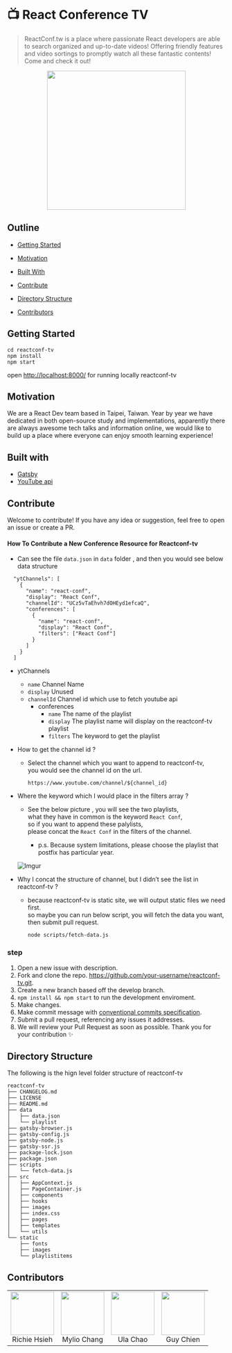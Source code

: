 # 📺 React Conference TV

> ReactConf.tw is a place where passionate React developers are able to search organized and up-to-date videos! Offering friendly features and video sortings to promptly watch all these fantastic contents! Come and check it out!

<p align="center">
  <img width="320" src="https://static.revtel-api.com/common/a107f1d8328847709c300ba25d675d6f.png" />
</p>

## Outline

- [Getting Started](#getting-started)<br/>

- [Motivation](#motivation)<br/>

- [Built With](#built-with)<br/>

- [Contribute](#contribute)<br/>

- [Directory Structure](#directory-structure)<br/>

- [Contributors](#contributors)<br/>

## Getting Started

```
cd reactconf-tv
npm install
npm start
```

open [http://localhost:8000/](http://localhost:8000/) for running locally reactconf-tv


## Motivation
We are a React Dev team based in Taipei, Taiwan. Year by year we have dedicated in both open-source study and implementations, apparently there are always awesome tech talks and information online, we would like to build up a place where everyone can enjoy smooth learning experience!


## Built with
- [Gatsby](https://www.gatsbyjs.com/)
- [YouTube api](https://developers.google.com/youtube/v3)


## Contribute
Welcome to contribute!
If you have any idea or suggestion, feel free to open an issue or create a PR.

####  How To Contribute a New Conference Resource for Reactconf-tv

- Can see the file `data.json` in `data` folder , and then you would see below data structure

```
  "ytChannels": [
    {
      "name": "react-conf",
      "display": "React Conf",
      "channelId": "UCz5vTaEhvh7dOHEyd1efcaQ",
      "conferences": [
        {
          "name": "react-conf",
          "display": "React Conf",
          "filters": ["React Conf"]
        }
      ]
    }
  ]
```

- ytChannels
  - `name` Channel Name
  - `display` Unused
  - `channelId` Channel id which use to fetch youtube api
    - conferences
      - `name` The name of the playlist
      - `display` The playlist name will display on the reactconf-tv playlist
      - `filters` The keyword to get the playlist

- How to get the channel id ?
   - Select the channel which you want to append to reactconf-tv,<br/>
     you would see the channel id on the url.

     `https://www.youtube.com/channel/${channel_id}`

- Where the keyword which I would place in the filters array ?
   - See the below picture , you will see the two playlists,<br/>
     what they have in common is the keyword `React Conf`,<br/>
     so if you want to append these palylists,<br/>
     please concat the `React Conf` in the filters of the channel.<br/>

     - p.s. Because system limitations, please choose the playlist that postfix has particular year.

    ![Imgur](https://i.imgur.com/WevsAiU.png)

- Why I concat the structure of channel, but I didn’t see the list in reactconf-tv ?
   - because reactconf-tv is static site, we will output static files we need first.<br/>
     so maybe you can run below script, you will fetch the data you want,
     then submit pull request.

      `node scripts/fetch-data.js`


### step
1. Open a new issue with description.
2. Fork and clone the repo. https://github.com/your-username/reactconf-tv.git.
3. Create a new branch based off the develop branch.
4. `npm install && npm start` to run the development enviroment.
5. Make changes.
6. Make commit message with [conventional commits specification](https://www.conventionalcommits.org/en/v1.0.0/).
7. Submit a pull request, referencing any issues it addresses.
8. We will review your Pull Request as soon as possible. Thank you for your contribution ✨

## Directory Structure

The following is the hign level folder structure of reactconf-tv

```
reactconf-tv
├── CHANGELOG.md
├── LICENSE
├── README.md
├── data
│   ├── data.json
│   └── playlist
├── gatsby-browser.js
├── gatsby-config.js
├── gatsby-node.js
├── gatsby-ssr.js
├── package-lock.json
├── package.json
├── scripts
│   └── fetch-data.js
├── src
│   ├── AppContext.js
│   ├── PageContainer.js
│   ├── components
│   ├── hooks
│   ├── images
│   ├── index.css
│   ├── pages
│   ├── templates
│   └── utils
└── static
    ├── fonts
    ├── images
    └── playlistitems
```


## Contributors

<table>
  <tbody>
    <tr>
      <td align="center">
        <a href="https://github.com/whitedogg13">
          <img src="https://avatars3.githubusercontent.com/u/10307875?s=400&u=4ca8b7f2af4a1a32dcdee594aca61a800262c421&v=4" width="100px" />
        </a>
        <br/>
        <div>Richie Hsieh</div>
      </td>
      <td align="center">
        <a href="https://github.com/Mylio-chang">
          <img src="https://avatars3.githubusercontent.com/u/32530956?s=400&v=4" width="100px" />
        </a>
        <br/>
        <div>Mylio Chang</div>
      </td>
      <td align="center">
        <a href="https://github.com/ulayab">
          <img src="https://avatars2.githubusercontent.com/u/19527809?s=400&u=afa10a82996b318931ede57b8a2fce3dc7c4d83a&v=4" width="100px" />
        </a>
        <br/>
        <div>Ula Chao</div>
      </td>
      <td align="center">
        <a href="https://github.com/guychienll">
          <img src="https://avatars3.githubusercontent.com/u/63462677?s=460&u=a82006b332820e1da1fc774d3337c1656303c1f3&v=4" width="100px" />
        </a>
        <br/>
        <div>Guy Chien</div>
      </td>
    </tr>
  </tbody>
</table>
